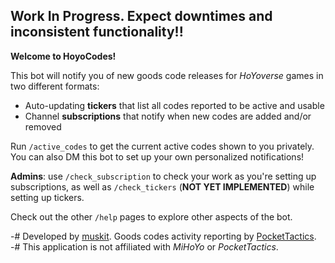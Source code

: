 ## Work In Progress. Expect downtimes and inconsistent functionality!!

**Welcome to HoyoCodes!**

This bot will notify you of new goods code releases for *HoYoverse* games in two different formats:
- Auto-updating **tickers** that list all codes reported to be active and usable
- Channel **subscriptions** that notify when new codes are added and/or removed 

Run `/active_codes` to get the current active codes shown to you privately. You can also DM this bot to set up your own personalized notifications!

**Admins**: use `/check_subscription` to check your work as you're setting up subscriptions, as well as `/check_tickers` (**NOT YET IMPLEMENTED**) while setting up tickers. 

Check out the other `/help` pages to explore other aspects of the bot.

-# Developed by [muskit](https://muskit.net). Goods codes activity reporting by [PocketTactics](<https://www.pockettactics.com>).  
-# This application is not affiliated with *MiHoYo* or *PocketTactics*.